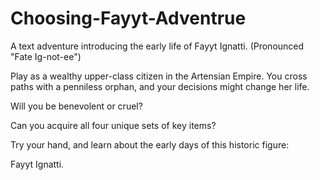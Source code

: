 # Choosing-Fayyt-Adventrue
A text adventure introducing the early life of Fayyt Ignatti. (Pronounced "Fate Ig-not-ee")

Play as a wealthy upper-class citizen in the Artensian Empire.
You cross paths with a penniless orphan, and your decisions might change her life.

Will you be benevolent or cruel?

Can you acquire all four unique sets of key items?

Try your hand, and learn about the early days of this historic figure:

Fayyt Ignatti.
